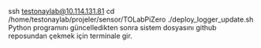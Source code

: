 ssh testonaylab@10.114.131.81
cd /home/testonaylab/projeler/sensor/TOLabPiZero
./deploy_logger_update.sh
Python programını güncelledikten sonra sistem dosyasını github reposundan çekmek için terminale gir.
